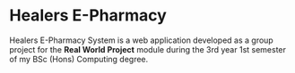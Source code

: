 # Healers E-Pharmacy

Healers E-Pharmacy System is a web application developed as a group project for the **Real World Project** module during the 3rd year 1st semester of my BSc (Hons) Computing degree.
